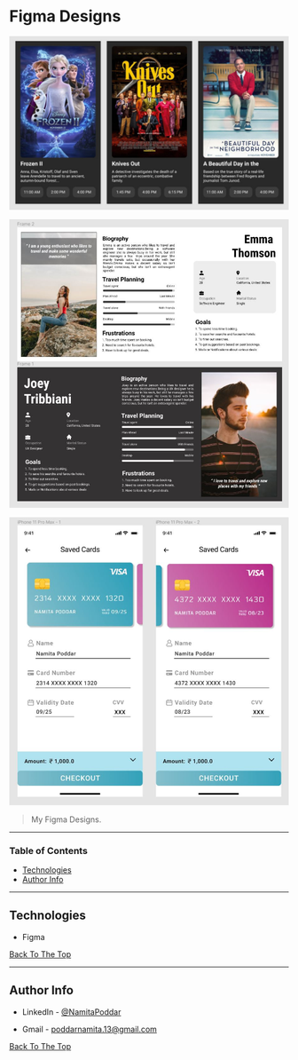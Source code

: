 # Figma Designs

![Project Image](/images/movie-card.JPG)

![Project Image](/images/persona.JPG)

![Project Image](/images/credit-card-checkout.JPG)

> My Figma Designs.

---

### Table of Contents

-   [Technologies](#Technologies)
-   [Author Info](#author-info)

---

## Technologies

-   Figma

[Back To The Top](#figma-designs)

---

## Author Info

-   LinkedIn - [@NamitaPoddar](https://www.linkedin.com/in/namitapoddar/)

-   Gmail - poddarnamita.13@gmail.com

[Back To The Top](#figma-designs)
